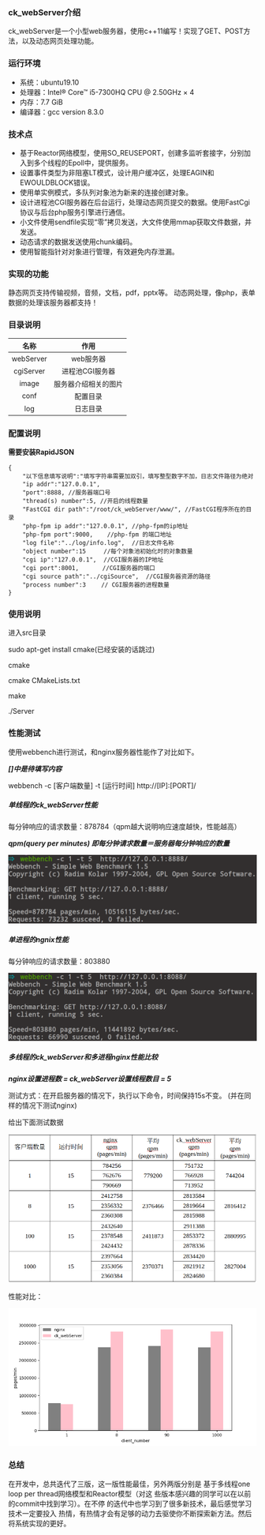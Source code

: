 ### ck_webServer介绍

ck_webServer是一个小型web服务器，使用c++11编写！实现了GET、POST方法，以及动态网页处理功能。

### 运行环境

- 系统：ubuntu19.10
- 处理器：Intel® Core™ i5-7300HQ CPU @ 2.50GHz × 4
- 内存：7.7 GiB
- 编译器：gcc version 8.3.0

### 技术点

- 基于Reactor网络模型，使用SO_REUSEPORT，创建多监听套接字，分别加入到多个线程的Epoll中，提供服务。
- 设置事件类型为非阻塞LT模式，设计用户缓冲区，处理EAGIN和EWOULDBLOCK错误。
- 使用单实例模式，多队列对象池为新来的连接创建对象。
- 设计进程池CGI服务器在后台运行，处理动态网页提交的数据。使用FastCgi协议与后台php服务引擎进行通信。
- 小文件使用sendfile实现“零”拷贝发送，大文件使用mmap获取文件数据，并发送。
- 动态请求的数据发送使用chunk编码。
- 使用智能指针对对象进行管理，有效避免内存泄漏。

### 实现的功能

静态网页支持传输视频，音频，文档，pdf，pptx等。
动态网处理，像php，表单数据的处理该服务器都支持！

### 目录说明

|名称|作用|
|:---:|:---:|
|webServer|web服务器|
|cgiServer|进程池CGI服务器|
|image|服务器介绍相关的图片|
|conf|配置目录|
|log|日志目录|

### 配置说明

**需要安装RapidJSON**

```
{
    "以下信息填写说明":"填写字符串需要加双引，填写整型数字不加，日志文件路径为绝对
    "ip addr":"127.0.0.1",
    "port":8888, //服务器端口号
    "thread(s) number":5, //开启的线程数量
    "FastCGI dir path":"/root/ck_webServer/www/", //FastCGI程序所在的目录
    "php-fpm ip addr":"127.0.0.1", //php-fpm的ip地址
    "php-fpm port":9000,    //php-fpm 的端口地址
    "log file":"../log/info.log",  //日志文件名称
    "object number":15     //每个对象池初始化时的对象数量
    "cgi ip":"127.0.0.1",  //CGI服务器的IP地址
    "cgi port":8001, 　    //CGI服务器的端口
    "cgi source path":"../cgiSource",  //CGI服务器资源的路径
    "process number":3　　 // CGI服务器的进程数量
}
```

### 使用说明

进入src目录

sudo apt-get install cmake(已经安装的话跳过)

cmake

cmake CMakeLists.txt

make

./Server

### 性能测试

使用webbench进行测试，和nginx服务器性能作了对比如下。

***[]中是待填写内容***

webbench -c [客户端数量] -t [运行时间] http://[IP]:[PORT]/


##### 单线程的ck\_webServer性能

每分钟响应的请求数量：878784（qpm越大说明响应速度越快，性能越高）

***qpm(query per minutes) 即每分钟请求数量＝服务器每分钟响应的数量***

![a](image/dan_xian_cheng_ck.png)

##### 单进程的ngnix性能

每分钟响应的请求数量：803880 

![a](image/dan_xian_cheng_nginx.png)


##### 多线程的ck_webServer和多进程nginx性能比较

***nginx设置进程数 = ck_webServer设置线程数目 = 5***

测试方式：在开启服务器的情况下，执行以下命令，时间保持15s不变。
(并在同样的情况下测试nginx)

给出下面测试数据


![jj](image/ck.png)


性能对比：

![kk](image/xing_neng.png)

### 总结

在开发中，总共迭代了三版，这一版性能最佳，另外两版分别是
基于多线程one loop per thread网络模型和Reactor模型（对这
些版本感兴趣的同学可以在以前的commit中找到学习）。在不停
的迭代中也学习到了很多新技术，最后感觉学习技术一定要投入
热情，有热情才会有足够的动力去驱使你不断探索新方法。然后
将系统实现的更好。

